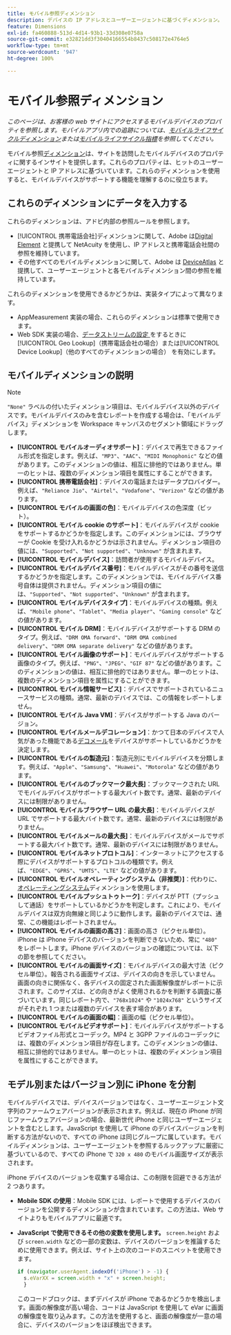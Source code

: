 ```yaml
---
title: モバイル参照ディメンション
description: デバイスの IP アドレスとユーザーエージェントに基づくディメンション。
feature: Dimensions
exl-id: fa460888-513d-4d14-93b1-33d308e0758a
source-git-commit: e32821dd3f30404166554b8437c508172e4764e5
workflow-type: tm+mt
source-wordcount: '947'
ht-degree: 100%

---
```


# モバイル参照ディメンション

*このページは、お客様の web サイトにアクセスするモバイルデバイスのプロパティを参照します。モバイルアプリ内での追跡については、[モバイルライフサイクルディメンション](lifecycle-dimensions.md)または[モバイルライフサイクル指標](../metrics/lifecycle-metrics.md)を参照してください。*

モバイル参照[ディメンション](overview.md)は、サイトを訪問したモバイルデバイスのプロパティに関するインサイトを提供します。これらのプロパティは、ヒットのユーザーエージェントと IP アドレスに基づいています。これらのディメンションを使用すると、モバイルデバイスがサポートする機能を理解するのに役立ちます。

## これらのディメンションにデータを入力する

これらのディメンションは、アドビ内部の参照ルールを参照します。

* [!UICONTROL 携帯電話会社]ディメンションに関して、Adobe は[Digital Element](https://www.digitalelement.com/) と提携して NetAcuity を使用し、IP アドレスと携帯電話会社間の参照を維持しています。
* その他すべてのモバイルディメンションに関して、Adobe は [DeviceAtlas](https://deviceatlas.com/) と提携して、ユーザーエージェントと各モバイルディメンション間の参照を維持しています。

これらのディメンションを使用できるかどうかは、実装タイプによって異なります。

* AppMeasurement 実装の場合、これらのディメンションは標準で使用できます。
* Web SDK 実装の場合、[データストリームの設定 ](https://experienceleague.adobe.com/docs/experience-platform/datastreams/configure.html?lang=ja)をするときに[!UICONTROL  Geo Lookup]（携帯電話会社の場合）または[!UICONTROL Device Lookup]（他のすべてのディメンションの場合） を有効にします。

## モバイルディメンションの説明

>[!NOTE]
>
>`"None"` ラベルの付いたディメンション項目は、モバイルデバイス以外のデバイスです。モバイルデバイスのみを含むレポートを作成する場合は、「モバイルデバイス」ディメンションを Workspace キャンバスのセグメント領域にドラッグします。

* **[!UICONTROL モバイルオーディオサポート]**：デバイスで再生できるファイル形式を指定します。例えば、`"MP3"`、`"AAC"`、`"MIDI Monophonic"` などの値があります。このディメンションの値は、相互に排他的ではありません。単一のヒットは、複数のディメンション項目を属性にすることができます。
* **[!UICONTROL 携帯電話会社]**：デバイスの電話またはデータプロバイダー。例えば、`"Reliance Jio"`、`"Airtel"`、`"Vodafone"`、`"Verizon"` などの値があります。
* **[!UICONTROL モバイルの画面の色]**：モバイルデバイスの色深度（ビット）。
* **[!UICONTROL モバイル cookie のサポート]**：モバイルデバイスが cookie をサポートするかどうかを指定します。このディメンションには、ブラウザーが Cookie を受け入れるかどうかは示されません。ディメンション項目の値には、`"Supported"`、`"Not supported"`、`"Unknown"` が含まれます。
* **[!UICONTROL モバイルデバイス]**：訪問者が使用するモバイルデバイス。
* **[!UICONTROL モバイルデバイス番号]**：モバイルデバイスがその番号を送信するかどうかを指定します。このディメンションでは、モバイルデバイス番号自体は提供されません。ディメンション項目の値には、`"Supported"`、`"Not supported"`、`"Unknown"` が含まれます。
* **[!UICONTROL モバイルデバイスタイプ]**：モバイルデバイスの種類。例えば、`"Mobile phone"`、`"Tablet"`、`"Media player"`、`"Gaming console"` などの値があります。
* **[!UICONTROL モバイル DRM]**：モバイルデバイスがサポートする DRM のタイプ。例えば、`"DRM OMA forward"`、`"DRM OMA combined delivery"`、`"DRM OMA separate delivery"` などの値があります。
* **[!UICONTROL モバイル画像のサポート]**：モバイルデバイスがサポートする画像のタイプ。例えば、`"PNG"`、`"JPEG"`、`"GIF 87"` などの値があります。このディメンションの値は、相互に排他的ではありません。単一のヒットは、複数のディメンション項目を属性にすることができます。
* **[!UICONTROL モバイル情報サービス]**：デバイスでサポートされているニュースサービスの種類。通常、最新のデバイスでは、この情報をレポートしません。
* **[!UICONTROL モバイル Java VM]**：デバイスがサポートする Java のバージョン。
* **[!UICONTROL モバイルメールデコレーション]**：かつて日本のデバイスで人気があった機能である[デコメール](https://en.wikipedia.org/wiki/Decome)をデバイスがサポートしているかどうかを決定します。
* **[!UICONTROL モバイルの製造元]**：製造元別にモバイルデバイスを分類します。例えば、`"Apple"`、`"Samsung"`、`"Huawei"`、`"Motorola"` などの値があります。
* **[!UICONTROL モバイルのブックマーク最大長]**：ブックマークされた URL でモバイルデバイスがサポートする最大バイト数です。通常、最新のデバイスには制限がありません。
* **[!UICONTROL モバイルブラウザー URL の最大長]**：モバイルデバイスが URL でサポートする最大バイト数です。通常、最新のデバイスには制限がありません。
* **[!UICONTROL モバイルメールの最大長]**：モバイルデバイスがメールでサポートする最大バイト数です。通常、最新のデバイスには制限がありません。
* **[!UICONTROL モバイルネットプロトコル]**：インターネットにアクセスする際にデバイスがサポートするプロトコルの種類です。例えば、`"EDGE"`、`"GPRS"`、`"UMTS"`、`"LTE"` などの値があります。
* **[!UICONTROL モバイルオペレーティングシステム（非推奨）]**：代わりに、[オペレーティングシステム](operating-systems.md)ディメンションを使用します。
* **[!UICONTROL モバイルプッシュトゥトーク]**：デバイスが PTT（プッシュして通話）をサポートしているかどうかを判定します。これにより、モバイルデバイスは双方向無線と同じように動作します。最新のデバイスでは、通常、この機能はレポートされません。
* **[!UICONTROL モバイルの画面の高さ]**：画面の高さ（ピクセル単位）。iPhone は iPhone デバイスのバージョンを判断できないため、常に `"480"` をレポートします。iPhone デバイスのバージョンの確認については、以下の節を参照してください。
* **[!UICONTROL モバイルの画面サイズ]**：モバイルデバイスの最大寸法（ピクセル単位）。報告される画面サイズは、デバイスの向きを示していません。画面の向きに関係なく、各デバイスの固定された画面解像度がレポートに示されます。このサイズは、どの向きがよく使用されるかを判断する調査に基づいています。同じレポート内で、`"768x1024"` や `"1024x768"` というサイズがそれぞれ 1 つまたは複数のデバイスを表す場合があります。
* **[!UICONTROL モバイルの画面の幅]**：画面の幅（ピクセル単位）。
* **[!UICONTROL モバイルビデオサポート]**：モバイルデバイスがサポートするビデオファイル形式とコーデック。MP4 と 3GPP ファイルのコーデックには、複数のディメンション項目が存在します。このディメンションの値は、相互に排他的ではありません。単一のヒットは、複数のディメンション項目を属性にすることができます。

## モデル別またはバージョン別に iPhone を分割

モバイルデバイスでは、デバイスバージョンではなく、ユーザーエージェント文字列のファームウェアバージョンが表示されます。例えば、現在の iPhone が同じファームウェアバージョンの場合、最新世代 iPhone と同じユーザーエージェントを含むとします。JavaScript を使用して iPhone のデバイスバージョンを判断する方法がないので、すべての iPhone は同じグループに属しています。モバイルディメンションは、ユーザーエージェントを参照するルックアップに厳密に基づいているので、すべての iPhone で `320 x 480` のモバイル画面サイズが表示されます。

iPhone デバイスのバージョンを収集する場合は、この制限を回避できる方法が 2 つあります。

* **Mobile SDK の使用**：Mobile SDK には、レポートで使用するデバイスのバージョンを公開するディメンションが含まれています。この方法は、Web サイトよりもモバイルアプリに最適です。
* **JavaScript で使用できるその他の変数を使用します。** `screen.height` および `screen.width` などの一部の変数は、デバイスのバージョンを推論するために使用できます。例えば、サイト上の次のコードのスニペットを使用できます。

  ```js
  if (navigator.userAgent.indexOf('iPhone') > -1) {
    s.eVarXX = screen.width + "x" + screen.height;
    }
  ```

  このコードブロックは、まずデバイスが iPhone であるかどうかを検出します。画面の解像度が高い場合、コードは JavaScript を使用して eVar に画面の解像度を取り込みます。この方法を使用すると、画面の解像度が一意の場合に、デバイスのバージョンをほぼ検出できます。
